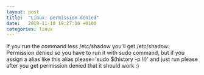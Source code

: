 ```yaml
---
layout: post
title:  "Linux: permission denied"
date:   2019-11-10 19:27:16 +0100
categories: linux
---
```

If you run the command less /etc/shadow you'll get /etc/shadow: Permission denied so you have to run it with sudo command, but if you assign a alias like this alias please='sudo $(history -p !!)' and just run please after you get permission denied that it should work :)
